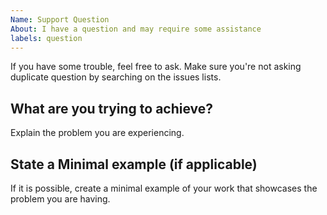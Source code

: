 ```yaml
---
Name: Support Question
About: I have a question and may require some assistance
labels: question
---
```



  If you have some trouble, feel free to ask.
  Make sure you're not asking duplicate question by searching on the issues lists.


## What are you trying to achieve?


  Explain the problem you are experiencing.


## State a Minimal example (if applicable)


  If it is possible, create a minimal example of your work that showcases
  the problem you are having.

